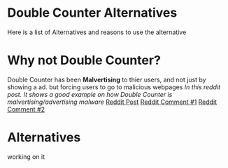 # Double Counter Alternatives
Here is a list of Alternatives and reasons to use the alternative
# Why not Double Counter?
Double Counter has been **Malvertising** to thier users, and not just by showing a ad. but forcing users to go to malicious webpages
*In this reddit post. It shows a good example on how Double Counter is malvertising/advertising malware*
[Reddit Post](Files/reddit.md#reddit-post)
[Reddit Comment #1](Files/reddit.md#reddit-comment-1)
[Reddit Comment #2](Files/reddit.md#reddit-comment-2)
# Alternatives
working on it

